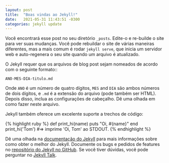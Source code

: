 ```yaml
---
layout: post
title:  "Boas vindas ao Jekyll!"
date:   2021-05-31 11:43:51 -0300
categories: jekyll update
---
```

Você encontrará esse post no seu diretório `_posts`. Edite-o e re-builde o site para ver suas mudanças. Você pode rebuildar o site de várias maneiras diferentes, mas a mais comum é rodar `jekyll serve`, que inicia um servidor web e auto-regenera o seu site quando um arquivo é atualizado.

O Jekyll requer que os arquivos de blog post sejam nomeados de acordo com o seguinte formato::

`ANO-MES-DIA-titulo.md`

Onde `ANO` é um número de quatro dígitos, `MES` and `DIA` são ambos números de dois dígitos, e `.md` é a extensão do arquivo (pode também ser HTML). Depois disso, inclua as configurações de cabeçalho. Dê uma olhada em como fazer neste arquivo.

Jekyll também oferece um excelente suporte a trechos de código:

{% highlight ruby %}
def print_hi(name)
  puts "Oi, #{name}"
end
print_hi('Tom')
#=> imprime 'Oi, Tom' ao STDOUT.
{% endhighlight %}

Dê uma olhada na [documentação do Jekyll][jekyll-docs] para mais informações sobre como obter o melhor do Jekyll. Documente os bugs e pedidos de features no [repositório do Jekyll no GitHub][jekyll-gh]. Se você tiver dúvidas, você pode perguntar no [Jekyll Talk][jekyll-talk].

[jekyll-docs]: https://jekyllrb.com/docs/home
[jekyll-gh]:   https://github.com/jekyll/jekyll
[jekyll-talk]: https://talk.jekyllrb.com/
